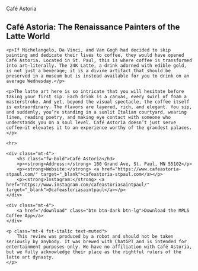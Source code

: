 Café Astoria
<article class="blog-post">
    <h1 class="fw-bold">Café Astoria: The Renaissance Painters of the Latte World</h1>

    <p>If Michelangelo, Da Vinci, and Van Gogh had decided to skip painting and dedicate their lives to coffee, they would have opened Café Astoria. Located in St. Paul, this is where coffee is transformed into art—literally. The 24K Latte, a drink adorned with edible gold, is not just a beverage; it is a divine artifact that should be preserved in a museum but is instead available for you to drink on an average Wednesday.</p>

    <p>The latte art here is so intricate that you will hesitate before taking your first sip. Each drink is a canvas, every swirl of foam a masterstroke. And yet, beyond the visual spectacle, the coffee itself is extraordinary. The flavors are layered, rich, and elegant. You sip, and suddenly, you’re standing in a sunlit Italian courtyard, wearing linen, reading poetry, and making eye contact with someone who understands you on a soul level. Café Astoria doesn’t just serve coffee—it elevates it to an experience worthy of the grandest palaces.</p>

    <hr>

    <div class="mt-4">
        <h3 class="fw-bold">Café Astoria</h3>
        <p><strong>Address:</strong> 180 Grand Ave, St. Paul, MN 55102</p>
        <p><strong>Website:</strong> <a href="https://www.cafeastoria-stpaul.com/" target="_blank">cafeastoria-stpaul.com</a></p>
        <p><strong>Instagram:</strong> <a href="https://www.instagram.com/cafeastoriasaintpaul/" target="_blank">@cafeastoriasaintpaul</a></p>
    </div>

    <div class="mt-4">
        <a href="/download" class="btn btn-dark btn-lg">Download the MPLS Coffee App</a>
    </div>

    <p class="mt-4 fst-italic text-muted">
        This review was produced by a robot and should not be taken seriously by anybody. It was brewed with ChatGPT and is intended for entertainment purposes only. We have no affiliation with Café Astoria, but we fully acknowledge their place as the rightful rulers of the latte art dynasty.
    </p>
</article>

